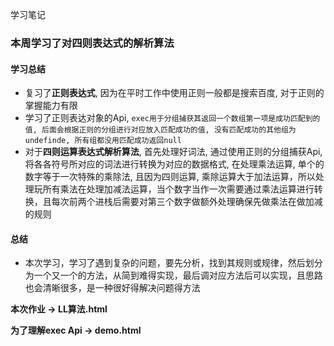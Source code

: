 学习笔记
### 本周学习了对四则表达式的解析算法
#### 学习总结

+ 复习了**正则表达式**, 因为在平时工作中使用正则一般都是搜索百度, 对于正则的掌握能力有限
+ 学习了正则表达对象的Api, ``exec用于分组捕获其返回一个数组第一项是成功匹配到的值, 后面会根据正则的分组进行对应放入匹配成功的值, 没有匹配成功的其他组为undefinde, 所有组都没用匹配成功返回null``
+ 对于**四则运算表达式解析算法**, 首先处理好词法, 通过使用正则的分组捕获Api, 将各各符号所对应的词法进行转换为对应的数据格式, 在处理乘法运算, 单个的数字等于一次特殊的乘除法, 且因为四则运算, 乘除运算大于加法运算，所以处理玩所有乘法在处理加减法运算，当个数字当作一次需要通过乘法运算进行转换，且每次前两个进栈后需要对第三个数字做额外处理确保先做乘法在做加减的规则

#### 总结
+ 本次学习，学习了遇到复杂的问题，要先分析，找到其规则或规律，然后划分为一个又一个的方法，从简到难得实现，最后调对应方法后可以实现，且思路也会清晰很多，是一种很好得解决问题得方法

**本次作业 -> LL算法.html**

**为了理解exec Api -> demo.html**
